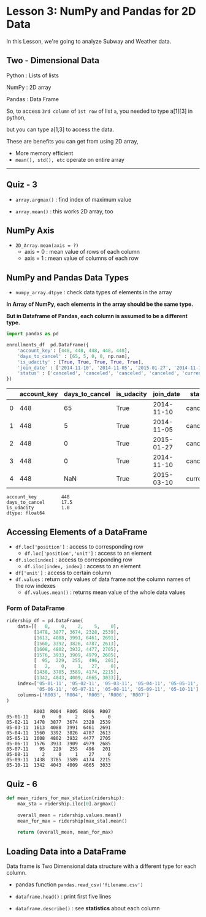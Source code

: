 # Lesson 3: NumPy and Pandas for 2D Data

In this Lesson, we're going to analyze Subway and Weather data.



## Two - Dimensional Data

Python : Lists of lists

NumPy : 2D array

Pandas : Data Frame



So, to access `3rd column` of `1st row` of list `a`, you needed to type a\[1]\[3] in python,

but you can type a[1,3] to access the data.



These are benefits you can get from using 2D array,

- More memory efficient
- `mean(), std(), etc` operate on entire array

---

## Quiz - 3

- `array.argmax()` : find index of maximum value

- `array.mean()` : this works 2D array, too



## NumPy Axis

- `2D_Array.mean(axis = ?)`
  - axis = 0 : mean value of rows of each column
  - axis = 1 : mean value of columns of each row



## NumPy and Pandas Data Types

- `numpy_array.dtpye` : check data types of elements in the array



**In Array of NumPy, each elements in the array should be the same type.**

**But in Dataframe of Pandas, each column is assumed to be a different type.**



```python
import pandas as pd

enrollments_df  pd.DataFrame({
    'account_key': [448, 448, 448, 448, 448],
    'days_to_cancel' : [65, 5, 0, 0, np.nan],
    'is_udacity' : [True, True, True, True, True],
    'join_date' : ['2014-11-10', '2014-11-05', '2015-01-27', '2014-11-10', '2015-03-10'],
    'status' : ['canceled', 'canceled', 'canceled', 'canceled', 'current']
})
```

|      | account_key | days_to_cancel | is_udacity | join_date  | status   |
| ---- | ----------- | -------------- | ---------- | ---------- | -------- |
| 0    | 448         | 65             | True       | 2014-11-10 | canceled |
| 1    | 448         | 5              | True       | 2014-11-05 | canceled |
| 2    | 448         | 0              | True       | 2015-01-27 | canceled |
| 3    | 448         | 0              | True       | 2014-11-10 | canceled |
| 4    | 448         | NaN            | True       | 2015-03-10 | current  |

```
account_key			448
days_to_cancel		17.5
is_udacity			1.0
dtype: float64
```



## Accessing Elements of a DataFrame

- `df.loc['position']` : access to corresponding row
  - `df.loc['position','unit']` : access to an element
- `df.iloc[index]` : access to corresponding row
  - `df.iloc[index, index]` : access to an element
- `df['unit']` : access to certain column
- `df.values` : return only values of data frame not the column names of the row indexes
  - `df.values.mean()` : returns mean value of the whole data values



### Form of DataFrame

```python
ridership_df = pd.DataFrame(
    data=[[   0,    0,    2,    5,    0],
          [1478, 3877, 3674, 2328, 2539],
          [1613, 4088, 3991, 6461, 2691],
          [1560, 3392, 3826, 4787, 2613],
          [1608, 4802, 3932, 4477, 2705],
          [1576, 3933, 3909, 4979, 2685],
          [  95,  229,  255,  496,  201],
          [   2,    0,    1,   27,    0],
          [1438, 3785, 3589, 4174, 2215],
          [1342, 4043, 4009, 4665, 3033]],
    index=['05-01-11', '05-02-11', '05-03-11', '05-04-11', '05-05-11',
           '05-06-11', '05-07-11', '05-08-11', '05-09-11', '05-10-11'],
    columns=['R003', 'R004', 'R005', 'R006', 'R007']
)
```

```
          R003  R004  R005  R006  R007
05-01-11     0     0     2     5     0
05-02-11  1478  3877  3674  2328  2539
05-03-11  1613  4088  3991  6461  2691
05-04-11  1560  3392  3826  4787  2613
05-05-11  1608  4802  3932  4477  2705
05-06-11  1576  3933  3909  4979  2685
05-07-11    95   229   255   496   201
05-08-11     2     0     1    27     0
05-09-11  1438  3785  3589  4174  2215
05-10-11  1342  4043  4009  4665  3033
```



## Quiz - 6

```python
def mean_riders_for_max_station(ridership):
    max_sta = ridership.iloc[0].argmax()
    
    overall_mean = ridership.values.mean()
    mean_for_max = ridership[max_sta].mean()
    
    return (overall_mean, mean_for_max)
```



## Loading Data into a DataFrame

Data frame is Two Dimensional data structure with a different type for each column.



- pandas function `pandas.read_csv('filename.csv')`

- `dataframe.head()` : print first five lines
- `dataframe.describe()` : see **statistics** about each column
